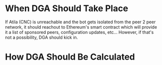 # When DGA Should Take Place

If Atila (CNC) is unreachable and the bot gets isolated from the peer 2 peer network, it should reachout to Ethereum's smart contract which will provide it a list of sponsored peers, configuration updates, etc... However, if that's not a possibility, DGA should kick in.

# How DGA Should Be Calculated